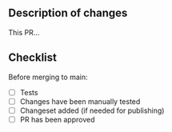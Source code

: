 ## Description of changes

This PR…

## Checklist

Before merging to main:

- [ ] Tests
- [ ] Changes have been manually tested
- [ ] Changeset added (if needed for publishing)
- [ ] PR has been approved
